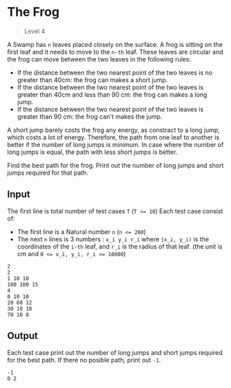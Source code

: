 # The Frog
>
> Level 4

A Swamp has `n` leaves placed closely on the surface.
A frog is sitting on the first leaf and it needs to move to the `n-th` leaf.
These leaves are circular and the frog can move between the two leaves in the following rules:

- If the distance between the two nearest point of the two leaves is no greater than 40cm: the frog can makes a short jump.
- If the distance between the two nearest point of the two leaves is greater than 40cm and less than 90 cm: the frog can makes a long jump.
- If the distance between the two nearest point of the two leaves is greater than 90 cm: the frog can't makes the jump.

A short jump barely costs the frog any energy, as constract to a long jump, which costs a lot of energy.
Therefore, the path from one leaf to another is better if the number of long jumps is minimum.
In case where the number of long jumps is equal, the path with less short jumps is better.

Find the best path for the frog.
Print out the number of long jumps and short jumps required for that path.

## Input

The first line is total number of test cases `T` (`T <= 10`)
Each test case consist of:

- The first line is a Natural number `n` (`n <= 200`)
- The next `n` lines is 3 numbers : `x_i y_i r_i` where `(x_i, y_i)` is the coordinates of the `i-th` leaf, and `r_i` is the radius of that leaf. (the unit is cm and `0 <= x_i, y_i, r_i <= 10000`)

```
2
2
1 10 10
100 100 15
4
0 10 10
20 60 12
30 10 10
70 10 8
```

## Output

Each test case print out the number of long jumps and short jumps required for the best path.
If there no posible path, print out `-1`.

```
-1
0 2
```

